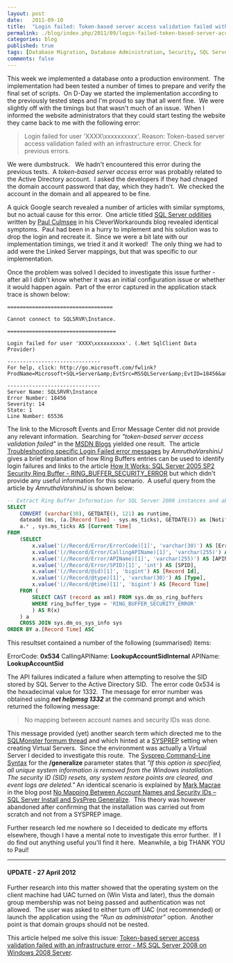 ```yaml
---
layout: post
date:   2011-09-10
title:  "Login failed: Token-based server access validation failed with an infrastructure error"
permalink: ./blog/index.php/2011/09/login-failed-token-based-server-access-validation-failed-with-an-infrastructure-error/
categories: blog
published: true
tags: [Database Migration, Database Administration, Security, SQL Server errors, Windows]
comments: false
---
```

This week we implemented a database onto a production environment.  The implementation had been tested a number of times to prepare and verify the final set of scripts.  On D-Day we started the implementation according to the previously tested steps and I'm proud to say that all went fine.  We were slightly off with the timings but that wasn't much of an issue.  When I informed the website administrators that they could start testing the website they came back to me with the following error:

> Login failed for user 'XXXX\xxxxxxxxxx'. Reason: Token-based server access validation failed with an infrastructure error. Check for previous errors.

We were dumbstruck.   We hadn't encountered this error during the previous tests.  A _token-based server access_ error was probably related to the Active Directory account.  I asked the developers if they had chnaged the domain account password that day, which they hadn't.  We checked the account in the domain and all appeared to be fine.

A quick Google search revealed a number of articles with similar symptoms, but no actual cause for this error.  One article titled [SQL Server oddities](http://www.cleverworkarounds.com/2010/08/01/sql-server-oddities/) written by [Paul Culmsee](http://www.cleverworkarounds.com/about/) in his CleverWorkarounds blog revealed identical symptoms.  Paul had been in a hurry to implement and his solution was to drop the login and recreate it.  Since we were a bit late with our implementation timings, we tried it and it worked!  The only thing we had to add were the Linked Server mappings, but that was specific to our implementation.

Once the problem was solved I decided to investigate this issue further - after all I didn't know whether it was an initial configuration issue or whether it would happen again.  Part of the error captured in the application stack trace is shown below:

``` text
==================================

Cannot connect to SQLSRVR\Instance.

===================================

Login failed for user 'XXXX\xxxxxxxxxx'. (.Net SqlClient Data Provider)

------------------------------
For help, click: http://go.microsoft.com/fwlink?ProdName=Microsoft+SQL+Server&amp;EvtSrc=MSSQLServer&amp;EvtID=18456&amp;LinkId=20476

------------------------------
Server Name: SQLSRVR\Instance
Error Number: 18456
Severity: 14
State: 1
Line Number: 65536
```

The link to the Microsoft Events and Error Message Center did not provide any relevant information.  Searching for _"token-based server access validation failed"_ in the [MSDN Blogs](http://blogs.msdn.com/search/) yielded one result.  The article [Troubleshooting specific Login Failed error messages](http://blogs.msdn.com/b/sqlserverfaq/archive/2010/10/27/troubleshooting-specific-login-failed-error-messages.aspx) by _AmruthaVarshiniJ_ gives a brief explanation of how Ring Buffers entries can be used to identify login failures and links to the article [How It Works: SQL Server 2005 SP2 Security Ring Buffer - RING_BUFFER_SECURITY_ERROR](http://blogs.msdn.com/b/psssql/archive/2008/03/24/how-it-works-sql-server-2005-sp2-security-ring-buffer-ring-buffer-security-error.aspx) but which didn't provide any useful information for this scenario.  A useful query from the article by _AmruthaVarshiniJ_ is shown below:

``` sql
-- Extract Ring Buffer Information for SQL Server 2008 instances and above
SELECT
    CONVERT (varchar(30), GETDATE(), 121) as runtime,
    dateadd (ms, (a.[Record Time] - sys.ms_ticks), GETDATE()) as [Notification_Time],
    a.* , sys.ms_ticks AS [Current Time]
FROM
    (SELECT
        x.value('(//Record/Error/ErrorCode)[1]', 'varchar(30)') AS [ErrorCode],
        x.value('(//Record/Error/CallingAPIName)[1]', 'varchar(255)') AS [CallingAPIName],
        x.value('(//Record/Error/APIName)[1]', 'varchar(255)') AS [APIName],
        x.value('(//Record/Error/SPID)[1]', 'int') AS [SPID],
        x.value('(//Record/@id)[1]', 'bigint') AS [Record Id],
        x.value('(//Record/@type)[1]', 'varchar(30)') AS [Type],
        x.value('(//Record/@time)[1]', 'bigint') AS [Record Time]
    FROM (
        SELECT CAST (record as xml) FROM sys.dm_os_ring_buffers
        WHERE ring_buffer_type = 'RING_BUFFER_SECURITY_ERROR'
        ) AS R(x)
    ) a
    CROSS JOIN sys.dm_os_sys_info sys
ORDER BY a.[Record Time] ASC
```

This resultset contained a number of the following (summarised) items:

ErrorCode: **0x534**
CallingAPIName: **LookupAccountSidInternal**
APIName: **LookupAccountSid**

The API failures indicated a failure when attempting to resolve the SID stored by SQL Server to the Active Directory SID.  The error code 0x534 is the hexadecimal value for 1332.  The message for error number was obtained using **_net helpmsg 1332_** at the command prompt and which returned the following message:

> No mapping between account names and security IDs was done.

This message provided (yet) another search term which directed me to the [SQLMonster formum thread](http://www.sqlmonster.com/Uwe/Forum.aspx/sql-server-setup/9534/no-mapping-between-account-names-and-security-ids-was) and which hinted at a [SYSPREP](http://technet.microsoft.com/en-us/library/cc721940%28WS.10%29.aspx) setting when creating Virtual Servers.  Since the environment was actually a Virtual Server I decided to investigate this route.  The [Sysprep Command-Line Syntax](http://technet.microsoft.com/en-us/library/cc721973%28WS.10%29.aspx) for the **/generalize** parameter states that _"If this option is specified, all unique system information is removed from the Windows installation. The security ID (SID) resets, any system restore points are cleared, and event logs are deleted."_ An identical scenario is explained by [Mark Macrae](http://macraem.wordpress.com/about/) in the blog post [No Mapping Between Account Names and Security IDs – SQL Server Install and SysPrep Generalize](http://macraem.wordpress.com/2010/02/25/no-mapping-between-account-names-and-security-ids-sql-server-install-and-sysprep-generalize/).  This theory was however abandoned after confirming that the installation was carried out from scratch and not from a SYSPREP image.

Further research led me nowhere so I deceided to dedicate my efforts elsewhere, though I have a mental note to investigate this error further.  If I do find out anything useful you'll find it here.  Meanwhile, a big THANK YOU to Paul!

---

#### UPDATE - 27 April 2012 ####

Further research into this matter showed that the operating system on the client machine had UAC turned on (Win Vista and later), thus the domain group membership was not being passed and authentication was not allowed.  The user was asked to either turn off UAC (not recommended) or launch the application using the _“Run as administrator”_ option.  Another point is that domain groups should not be nested.

This article helped me solve this issue: [Token-based server access validation failed with an infrastructure error - MS SQL Server 2008 on Windows 2008 Server](http://www.sqldbops.com/2010/05/token-based-server-access-validation.html).
